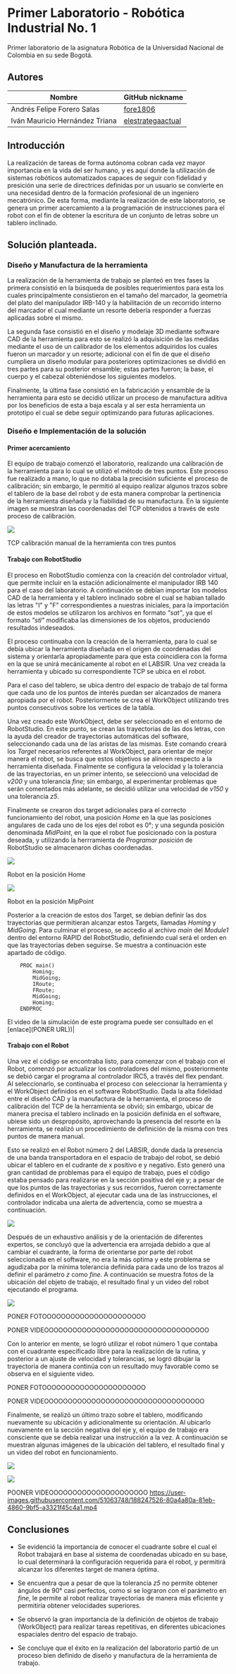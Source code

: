 # Primer Laboratorio - Robótica Industrial No. 1

Primer laboratorio de la asignatura Robótica de la Universidad Nacional de Colombia en su sede Bogotá.

## Autores

|              Nombre              |GitHub nickname|
|----------------------------------|---------------|
|    Andrés Felipe Forero Salas    |[fore1806](https://github.com/fore1806)|
|  Iván Mauricio Hernández Triana  |[elestrategaactual](https://github.com/elestrategaactual)|

## Introducción

La realización de tareas de forma autónoma cobran cada vez mayor importancia en la vida del ser humano, y es aquí donde la utilización de sistemas robóticos automatizados capaces de seguir con fidelidad y presición una serie de directrices definidas por un usuario se convierte en una necesidad dentro de la formación profesional de un ingeniero mecatrónico. De esta forma, mediante la realización de este laboratorio, se genera un primer acercamiento a la programación de instrucciones para el robot con el fin de obtener la escritura de un conjunto de letras sobre un tablero inclinado.





## Solución planteada.

### Diseño y Manufactura de la herramienta
La realización de la herramienta de trabajo se planteó en tres fases la primera consistió en la búsqueda de posibles requerimientos para esta los cuales principalmente consistieron en el tamaño del marcador, la geometría del plato del manipulador IRB-140 y la habilitación de un recorrido interno del marcador el cual mediante un resorte debería responder a fuerzas aplicadas sobre el mismo.

La segunda fase consistió en el diseño y modelaje 3D mediante software CAD de la herramienta para esto se realizó la adquisición de las medidas mediante el uso de un calibrador de los elementos adquiridos los cuales fueron un marcador y un resorte; adicional con el fin de que el diseño cumpliera un diseño modular para posteriores optimizaciones se dividió en tres partes para su posterior ensamble; estas partes fueron; la base, el cuerpo y el cabezal obteniéndose los siguientes modelos.

Finalmente, la última fase consistió en la fabricación y ensamble de la herramienta para esto se decidió utilizar un proceso de manufactura aditiva por los beneficios de esta a baja escala y al ser esta herramienta un prototipo el cual se debe seguir optimizando para futuras aplicaciones. 

### Diseño e Implementación de la solución

#### Primer acercamiento

El equipo de trabajo comenzó el laboratorio, realizando una calibración de la herramienta para lo cual se utilizó el método de tres puntos. Este proceso fue realizado a mano, lo que no dotaba la precisión suficiente el proceso de calibración; sin embargo, le permitió al equipo realizar algunos trazos sobre el tablero de la base del robot y de esta manera comprobar la pertinencia de la herramienta diseñada y la fiabilidad de su manufactura. En la siguiente imagen se muestran las coordenadas del TCP obtenidos a través de este proceso de calibración.

![](https://github.com/fore1806/Laboratorio-1-Rob/blob/main/VIDEOS-FOTOS/FOTOS/tool.JPG)

TCP calibración manual de la herramienta con tres puntos

#### Trabajo con RobotStudio

El proceso en RobotStudio comienza con la creación del controlador virtual, que permite incluir en la estación adicionalmente el manipulador IRB 140 para el caso del laboratorio. A continuación se debían importar los modelos CAD de la herramienta y el tablero inclinado sobre el cual se habian tallado las letras "I" y "F" correspondientes a nuestras iniciales, para la importación de estos modelos se utilizaron los archivos en formato *"sat"*, ya que el formato *"stl"* modificaba las dimensiones de los objetos, produciendo resultados indeseados.

El proceso continuaba con la creación de la herramienta, para lo cual se debía ubicar la herramienta diseñada en el origen de coordenadas del sistema y orientarla apropiadamente para que esta coincidiera con la forma en la que se unirá mecánicamente al robot en el LABSIR. Una vez creada la herramienta y ubicado su correspondiente TCP se ubica en el robot.

Para el caso del tablero, se ubica dentro del espacio de trabajo de tal forma que cada uno de los puntos de interés puedan ser alcanzados de manera apropiada por el robot. Posteriormente se crea el WorkObject utilizando tres puntos consecutivos sobre los vertices de la tabla.

Una vez creado este WorkObject, debe ser seleccionado en el entorno de RobotStudio. En este punto, se crean las trayectorias de las dos letras, con la ayuda del creador de trayectorias automáticas del software, seleccionando cada una de las aristas de las mismas. Este comando creará los *Target* necesarios referentes al WorkObject, para orientar de mejor manera el robot, se busca que estos objetivos se alineen respecto a la herramienta diseñada. Finalmente se configura la velocidad y la tolerancia de las trayectorias, en un primer intento, se seleccionó una velocidad de *v200* y una tolerancia *fine*; sin embargo, al experimentar problemas que serán comentados más adelante, se decidió utilizar una velocidad de *v150* y una tolerancia *z5*.

Finalmente se crearon dos target adicionales para el correcto funcionamiento del robot, una posición *Home* en la que las posiciones angulares de cada uno de los ejes del robot es 0°; y una segunda posición denominada *MidPoint*, en la que el robot fue posicionado con la postura deseada, y utilizando la herrramienta de *Programar posición* de RobotStudio se almacenaron dichas coordenadas.

![](https://github.com/fore1806/Laboratorio-1-Rob/blob/main/VIDEOS-FOTOS/FOTOS/RobotHomeRobotStudio.png)

Robot en la posición Home

![](https://github.com/fore1806/Laboratorio-1-Rob/blob/main/VIDEOS-FOTOS/FOTOS/RobotMidPointRobotStudio.png)

Robot en la posición MipPoint

Posterior a la creación de estos dos Target, se debian definir las dos trayectorias que permitieran alcanzar estos Targets, llamadas *Homing* y *MidGoing*. Para culminar el proceso, se accedio al archivo *main* del *Module1* dentro del entorno RAPID del RobotStudio, definiendo cual será el orden en que las trayectorias deben seguirse. Se muestra a continuación este apartado de código.

```AMPL
    PROC main()
        Homing;
        MidGoing;
        IRoute;
        FRoute;
        MidGoing;
        Homing;
    ENDPROC
```

El video de la simulación de este programa puede ser consultado en el [enlace](PONER URL))|

#### Trabajo con el Robot

Una vez el código se encontraba listo, para comenzar con el trabajo con el Robot, comenzó por actualizar los controladores del mismo, posteriormente se debió cargar el programa al controlador IRC5, a través del flex pendant. Al seleccionarlo, se continuaba el proceso con seleccionar la herramienta y el WorkObject definidos en el software RobotStudio. Dada la alta fidelidad entre el diseño CAD y la manufactura de la herramienta, el proceso de calibración del TCP de la herramienta se obvió; sin embargo, ubicar de manera precisa el tablero inclinado en la posición definida en el software, ubiese sido un despropósito, aprovechando la presencia del resorte en la herramienta, se realizó un procedimiento de definición de la misma con tres puntos de manera manual.

Esto se realizó en el Robot número 2 del LABSIR, donde dada la presencia de una banda transportadora en el espacio de trabajo del robot, se debió ubicar el tablero en el cudrante de x positivo e y negativo. Esto generó una gran cantidad de problemas para el equipo de trabajo, pues el código estaba pensado para realizarse en la sección positiva del eje y; a pesar de que los puntos de las trayectorias y sus recorridos, fueron correctamente definidos en el WorkObject, al ejecutar cada una de las instrucciones, el controlador indicaba una alerta de advertencia, como se muestra a continuación.

![](https://github.com/fore1806/Laboratorio-1-Rob/blob/main/VIDEOS-FOTOS/FOTOS/Warning.jpeg)

Después de un exhaustivo análisis y de la orientación de diferentes expertos, se concluyó que la advertencia era arrojada debido a que al cambiar el cuadrante, la forma de orientarse por parte del robot seleccionada en el software, no era la más optima y este problema se agudizaba por la mínima tolerancia definida para cada uno de los trazos al definir el parámetro *z* como *fine*. A continuación se muestra fotos de la ubicación del objeto de trabajo, el resultado final y un video del robot ejecutando el programa.

![](https://github.com/fore1806/Laboratorio-1-Rob/blob/main/VIDEOS-FOTOS/FOTOS/WorkObjectRobot2.jpg)

PONER FOTOOOOOOOOOOOOOOOOOOOOOO

PONER VIDEOOOOOOOOOOOOOOOOOOOOOOOOOOOOOOOOOOO

Con lo anterior en mente, se logró utilizar el robot número 1 que contaba con el cuadrante especificado libre para la realización de la rutina, y posterior a un ajuste de velocidad y tolerancias, se logró dibujar la trayectoria de manera continúa con un resultado muy favorable como se observa en el siguiente video.



PONER FOTOOOOOOOOOOOOOOOOOOOOOO

PONER VIDEOOOOOOOOOOOOOOOOOOOOOOOOOOOOOOOOOO

Finalmente, se realizó un último trazo sobre el tablero, modificando nuevamente su ubicación y adicionalmente su orientación. Al ubicarlo nuevamente en la sección negativa del eje y, el equipo de trabajo era consciente que se debía realizar una instrucción a la vez. A continuación se muestran algunas imágenes de la ubicación del tablero, el resultado final y un video del robot en funcionamiento.

![](https://github.com/fore1806/Laboratorio-1-Rob/blob/main/VIDEOS-FOTOS/FOTOS/WorkObjectRobot1.jpg)

![](https://github.com/fore1806/Laboratorio-1-Rob/blob/main/VIDEOS-FOTOS/FOTOS/IF-Robot1-orientacionDif.jpg)

POONER VIDEOOOOOOOOOOOOOOOOOOOOO
https://user-images.githubusercontent.com/51063748/188247526-80a4a80a-81eb-4860-9bf5-a3321f45c4a1.mp4
## Conclusiones

-   Se evidenció la importancia de conocer el cuadrante sobre el cual el Robot trabajará en base al sistema de coordenadas ubicado en su base, lo cual determinará la configuración requerida para el robot, y permitirá alcanzar los diferentes target de manera óptima.

-   Se encuentra que a pesar de que la tolerancia *z5* no permite obtener ángulos de 90° casi perfectos, como si se lograron con el parámetro en *fine*, le permite al robot realizar trayectorias de manera más eficiente y permitiría obtener velocidades superiores.

-   Se observó la gran importancia de la definición de objetos de trabajo (WorkObject) para realizar tareas repetitivas, en diferentes ubicaciones espaciales dentro del espacio de trabajo.

-   Se concluye que el éxito en la realización del laboratorio partió de un proceso bien definido de diseño y manufactura de la herramienta de trabajo.

